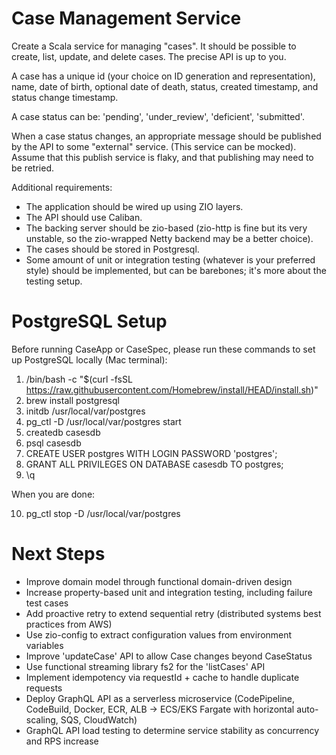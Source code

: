 # Case Management Service

Create a Scala service for managing "cases". It should be possible to create, list, update, and delete cases. The precise API is up to you.

A case has a unique id (your choice on ID generation and representation), name, date of birth, optional date of death, status, created timestamp, and status change timestamp.

A case status can be: 'pending', 'under_review', 'deficient', 'submitted'.

When a case status changes, an appropriate message should be published by the API to some "external" service. (This service can be mocked). Assume that this publish service is flaky, and that publishing may need to be retried.

Additional requirements:

* The application should be wired up using ZIO layers.
* The API should use Caliban.
* The backing server should be zio-based (zio-http is fine but its very unstable, so the zio-wrapped Netty backend may be a better choice).
* The cases should be stored in Postgresql.
* Some amount of unit or integration testing (whatever is your preferred style) should be implemented, but can be barebones; it's more about the testing setup.

# PostgreSQL Setup

Before running CaseApp or CaseSpec, please run these commands to set up PostgreSQL locally (Mac terminal):

1. /bin/bash -c "$(curl -fsSL https://raw.githubusercontent.com/Homebrew/install/HEAD/install.sh)"
2. brew install postgresql
3. initdb /usr/local/var/postgres
4. pg_ctl -D /usr/local/var/postgres start
5. createdb casesdb
6. psql casesdb
7. CREATE USER postgres WITH LOGIN PASSWORD 'postgres';
8. GRANT ALL PRIVILEGES ON DATABASE casesdb TO postgres;
9. \q

When you are done:

10. pg_ctl stop -D /usr/local/var/postgres


# Next Steps

* Improve domain model through functional domain-driven design
* Increase property-based unit and integration testing, including failure test cases
* Add proactive retry to extend sequential retry (distributed systems best practices from AWS)
* Use zio-config to extract configuration values from environment variables
* Improve 'updateCase' API to allow Case changes beyond CaseStatus
* Use functional streaming library fs2 for the 'listCases' API
* Implement idempotency via requestId + cache to handle duplicate requests
* Deploy GraphQL API as a serverless microservice (CodePipeline, CodeBuild, Docker, ECR, ALB -> ECS/EKS Fargate with horizontal auto-scaling, SQS, CloudWatch)
* GraphQL API load testing to determine service stability as concurrency and RPS increase
